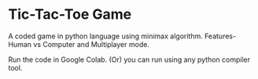 # Tic-Tac-Toe Game

A coded game in python language using minimax algorithm.
Features- Human vs Computer and Multiplayer mode.
 
Run the code in Google Colab.
(Or) you can run using any python compiler tool.
